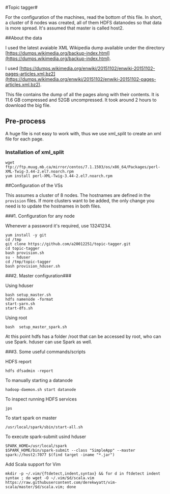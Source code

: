 #Topic tagger#

For the configuration of the machines, read the bottom of this file. In short, a cluster of 8 nodes was created, all of them HDFS datanodes so that data is more spread. It's assumed that master is called host2.

##About the data

I used the latest avaiable XML Wikipedia dump available under the directory [https://dumps.wikimedia.org/backup-index.html](https://dumps.wikimedia.org/backup-index.html).

I used [https://dumps.wikimedia.org/enwiki/20151102/enwiki-20151102-pages-articles.xml.bz2](https://dumps.wikimedia.org/enwiki/20151102/enwiki-20151102-pages-articles.xml.bz2).

This file contains the dump of all the pages along with their contents. It is 11.6 GB compressed and 52GB uncompressed. It took around 2 hours to download the big file.

## Pre-process

A huge file is not easy to work with, thus we use xml_split to create an xml file for each page.

### Installation of xml_split
```
wget ftp://ftp.muug.mb.ca/mirror/centos/7.1.1503/os/x86_64/Packages/perl-XML-Twig-3.44-2.el7.noarch.rpm
yum install perl-XML-Twig-3.44-2.el7.noarch.rpm

```

##Configuration of the VSs


This assumes a cluster of 8 nodes. The hostnames are defined in the `provision` files. If more clusters want to be added, the only change you need is to update the hostnames in both files.

###1. Configuration for any node

Whenever a password it's required, use 13241234.

```
yum install -y git
cd /tmp
git clone https://github.com/a20012251/topic-tagger.git
cd topic-tagger
bash provision.sh
su - hduser
cd /tmp/topic-tagger
bash provision_hduser.sh
```

###2. Master configuration###

Using hduser

```
bash setup_master.sh
hdfs namenode -format
start-yarn.sh
start-dfs.sh
```

Using root

```
bash  setup_master_spark.sh
```

At this point hdfs has a folder /root that can be accessed by root, who can use Spark. hduser can use Spark as well.

###3. Some useful commands/scripts

HDFS report
```
hdfs dfsadmin -report
```

To manually starting a datanode
```
hadoop-daemon.sh start datanode
```

To inspect running HDFS services
```
jps
```

To start spark on master
```
/usr/local/spark/sbin/start-all.sh
```

To execute spark-submit usind hduser
```
SPARK_HOME=/usr/local/spark
$SPARK_HOME/bin/spark-submit --class "SimpleApp" --master spark://host2:7077 $(find target -iname "*.jar")
```

Add Scala support for Vim
```
mkdir -p ~/.vim/{ftdetect,indent,syntax} && for d in ftdetect indent syntax ; do wget -O ~/.vim/$d/scala.vim https://raw.githubusercontent.com/derekwyatt/vim-scala/master/$d/scala.vim; done
```

